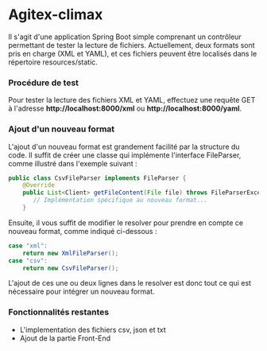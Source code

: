 
#   Agitex-climax</br>

Il s'agit d'une application Spring Boot simple comprenant un contrôleur permettant de tester la lecture de fichiers. Actuellement, deux formats sont pris en charge (XML et YAML), et ces fichiers peuvent être localisés dans le répertoire resources/static.

### Procédure de test</br>
Pour tester la lecture des fichiers XML et YAML, effectuez une requête GET à l'adresse **http://localhost:8000/xml** ou **http://localhost:8000/yaml**.

### Ajout d'un nouveau format</br>
L'ajout d'un nouveau format est grandement facilité par la structure du code. Il suffit de créer une classe qui implémente l'interface FileParser, comme illustré dans l'exemple suivant :

```java
public class CsvFileParser implements FileParser {
    @Override
    public List<Client> getFileContent(File file) throws FileParserException {
       // Implémentation spécifique au nouveau format...
    }
```
Ensuite, il vous suffit de modifier le resolver pour prendre en compte ce nouveau format, comme indiqué ci-dessous :

```java
case "xml":
    return new XmlFileParser();
case "csv":
    return new CsvFileParser();
```
L'ajout de ces une ou deux lignes dans le resolver est donc tout ce qui est nécessaire pour intégrer un nouveau format.

### Fonctionnalités restantes
- L'implementation des fichiers csv, json et txt
- Ajout de la partie Front-End
